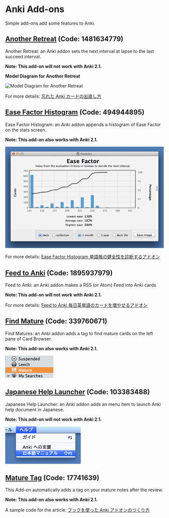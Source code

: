 # Anki Add-ons

Simple add-ons add some features to Anki.

## [Another Retreat](https://ankiweb.net/shared/info/1481634779) (Code: 1481634779)
Another Retreat: an Anki addon sets the next interval at lapse to the last succeed interval.

**Note: This add-on will not work with Anki 2.1.**

**Model Diagram for Another Retreat**

![Model Diagram for Another Retreat](http://rs.luminousspice.com/images/Leitner_system.svg)

For more details: [忘れた Anki カードの出直し方](http://rs.luminousspice.com/anki-lapse-management/)

## [Ease Factor Histogram](https://ankiweb.net/shared/info/494944895) (Code: 494944895)
Ease Factor Histogram: an Anki addon appends a histogram of Ease Factor on the stats screen.

**Note: This add-on also works with Anki 2.1.**

![Ease Factor Histogram](ease-factor-hard-en.png)

For more details: [Ease Factor Histogram 単語帳の健全性を診断するアドオン](http://rs.luminousspice.com/addon-ease-factor-histogram/)

## [Feed to Anki](https://ankiweb.net/shared/info/1895937979) (Code: 1895937979)
Feed to Anki: an Anki addon makes a RSS (or Atom) Feed into Anki cards.

**Note: This add-on will not work with Anki 2.1.**

For more details: [Feed to Anki 毎日英単語のカードを増やせるアドオン](http://rs.luminousspice.com/addon-feed-to-anki-for-wotd/)

## [Find Mature](https://ankiweb.net/shared/info/339760671) (Code: 339760671)
Find Matures: an Anki addon adds a tag to find mature cards on the left pane of Card Browser.

**Note: This add-on also works with Anki 2.1.**

![mature tag in the pane](mature.png)

## [Japanese Help Launcher](https://ankiweb.net/shared/info/103383488) (Code: 103383488)
Japanese Help Launcher: an Anki addon adds an menu item to launch Anki help document in Japanese.

**Note: This add-on will not work with Anki 2.1.**

![select through the help menu](ja_help.png)

## [Mature Tag](https://ankiweb.net/shared/info/17741639) (Code: 17741639)
This Add-on automatically adds a tag on your mature notes after the review.

**Note: This add-on also works with Anki 2.1.**

A sample code for the article: [フックを使った Anki アドオンのつくり方](http://rs.luminousspice.com/how_to_create_anki_add-ons/)
